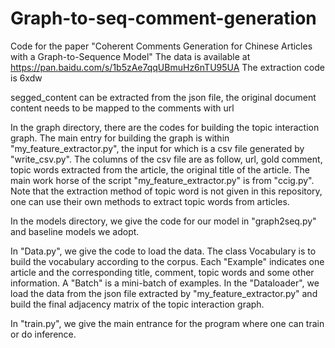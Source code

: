 # Graph-to-seq-comment-generation
Code for the paper "Coherent Comments Generation for Chinese Articles with a Graph-to-Sequence Model"
The data is available at https://pan.baidu.com/s/1b5zAe7qqUBmuHz6nTU95UA The extraction code is 6xdw

segged_content can be extracted from the json file, the original document content needs to be mapped to the comments with url 

In the graph directory, there are the codes for building the topic interaction graph. The main entry for building the graph is within "my_feature_extractor.py", the input for which is a csv file generated by "write_csv.py". The columns of the csv file are as follow, url, gold comment, topic words extracted from the article, the original title of the article. The main work horse of the script "my_feature_extractor.py" is from "ccig.py". Note that the extraction method of topic word is not given in this repository, one can use their own methods to extract topic words from articles.

In the models directory, we give the code for our model in "graph2seq.py" and baseline models we adopt.

In "Data.py", we give the code to load the data. The class Vocabulary is to build the vocabulary according to the corpus. Each "Example" indicates one article and the corresponding title, comment, topic words and some other information. A "Batch" is a mini-batch of examples. In the "Dataloader", we load the data from the json file extracted by "my_feature_extractor.py" and build the final adjacency matrix of the topic interaction graph. 

In "train.py", we give the main entrance for the program where one can train or do inference.
